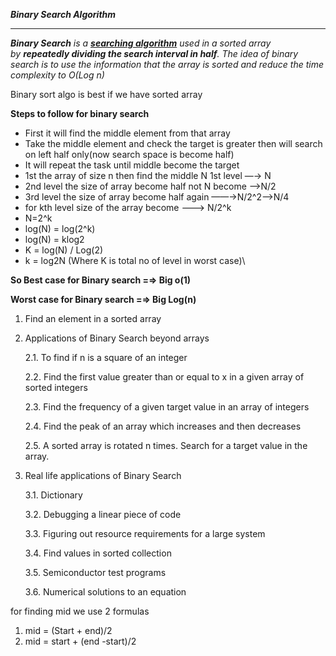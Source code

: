 ***Binary Search Algorithm***
__________________________________________________________________________________________________________________________________________________________

***Binary Search** is a **[searching algorithm](https://www.geeksforgeeks.org/searching-algorithms/)** used in a sorted array by **repeatedly dividing the search interval in half**. The idea of binary search is to use the information that the array is sorted and reduce the time complexity to O(Log n)*

Binary sort algo is best if we have sorted array

**Steps to follow for binary search**

- First it will find the middle element from that array
- Take the middle element and check the target is greater then will search on left half only(now search space is become half)
- It will repeat the task until middle become the target
- 1st the array of size n then find the middle N  1st level —→ N
- 2nd level the size of array become half not N become ——>N/2
- 3rd level the size of array become half again ——→N/2^2——>N/4
- for kth level size of the array become ———> N/2^k
- N=2^k
- log(N) = log(2^k)
- log(N) = klog2
- K = log(N) / Log(2)
- k = log2N (Where K is total no of level in worst case)\

**So Best case for Binary search =⇒ Big o(1)**

**Worst case for Binary search =⇒ Big Log(n)**

1. Find an element in a sorted array
2. Applications of Binary Search beyond arrays
    
    2.1. To find if n is a square of an integer
    
    2.2. Find the first value greater than or equal to x in a given array of sorted integers
    
    2.3. Find the frequency of a given target value in an array of integers
    
    2.4. Find the peak of an array which increases and then decreases
    
    2.5. A sorted array is rotated n times. Search for a target value in the array.
    
3. Real life applications of Binary Search
    
    3.1. Dictionary
    
    3.2. Debugging a linear piece of code
    
    3.3. Figuring out resource requirements for a large system
    
    3.4. Find values in sorted collection
    
    3.5. Semiconductor test programs
    
    3.6. Numerical solutions to an equation
    

for finding mid we use 2 formulas

1. mid = (Start + end)/2
2. mid = start + (end -start)/2
